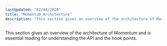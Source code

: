 ```yaml
---
lastUpdated: "02/04/2020"
title: "Momentum Architecture"
description: "This section gives an overview of the architecture of Momentum and is essential reading for understanding the API and the hook points Table of Contents 1 Momentum Architecture Overview..."
---
```


This section gives an overview of the architecture of Momentum and is essential reading for understanding the API and the hook points.

